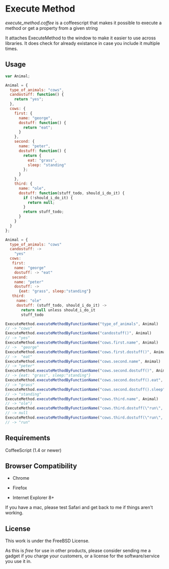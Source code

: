 # Execute Method

*execute_method.coffee* is a coffeescript that makes it possible to execute a method or get a property from a given string

It attaches ExecuteMethod to the window to make it easier to use across libraries. It does check for already existance in case you include it multiple times.

## Usage

```javascript
var Animal;

Animal = {
  type_of_animals: "cows",
  candostuff: function() {
    return "yes";
  },
  cows: {
    first: {
      name: "george",
      dostuff: function() {
        return "eat";
      }
    },
    second: {
      name: "peter",
      dostuff: function() {
        return {
          eat: "grass",
          sleep: "standing"
        };
      }
    },
    third: {
      name: "ole",
      dostuff: function(stuff_todo, should_i_do_it) {
        if (!should_i_do_it) {
          return null;
        }
        return stuff_todo;
      }
    }
  }
};

Animal = {
  type_of_animals: "cows"
  candostuff: ->
    "yes"
  cows:
   first:
    name: "george"
    dostuff: -> "eat"
   second:
    name: "peter"
    dostuff: ->
      {eat: "grass", sleep:"standing"}
   third:
     name: "ole"
     dostuff: (stuff_todo, should_i_do_it) ->
       return null unless should_i_do_it
       stuff_todo

ExecuteMethod.executeMethodByFunctionName("type_of_animals", Animal)
// -> "cows"
ExecuteMethod.executeMethodByFunctionName("candostuff()", Animal)
// -> "yes"
ExecuteMethod.executeMethodByFunctionName("cows.first.name", Animal)
// ->  "george"
ExecuteMethod.executeMethodByFunctionName("cows.first.dostuff()", Animal)
// ->  "eat"
ExecuteMethod.executeMethodByFunctionName("cows.second.name", Animal)
// -> "peter"
ExecuteMethod.executeMethodByFunctionName("cows.second.dostuff()", Animal)
// -> {eat: "grass", sleep:"standing"}
ExecuteMethod.executeMethodByFunctionName("cows.second.dostuff().eat", Animal)
// -> "grass"
ExecuteMethod.executeMethodByFunctionName("cows.second.dostuff().sleep", Animal)
// -> "standing"
ExecuteMethod.executeMethodByFunctionName("cows.third.name", Animal)
// -> "ole")
ExecuteMethod.executeMethodByFunctionName("cows.third.dostuff(\"run\", false)", Animal)
// -> null
ExecuteMethod.executeMethodByFunctionName("cows.third.dostuff(\"run\", true)", Animal)
// -> "run"

```

## Requirements

CoffeeScript (1.4 or newer)

## Browser Compatibility

* Chrome

* Firefox

* Internet Explorer 8+

If you have a mac, please test Safari and get back to me if things aren't working.

## License

This work is under the FreeBSD License.

As this is *free* for use in other products, please consider sending me a gadget if you charge your customers, or a license for the software/service you use it in.
